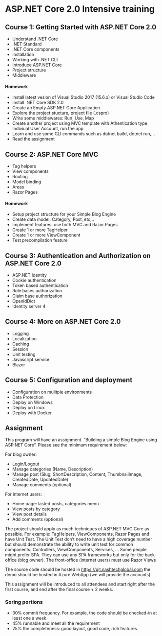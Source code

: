 # ASP.NET Core 2.0 Intensive training

## Course 1: Getting Started with ASP.NET Core 2.0

- Understand .NET Core
- .NET Standard
- .NET Core components
- Installation
- Working with .NET CLI
- Introduce ASP.NET Core
- Project structure
- Middleware

#### Homework

- Install latest vesion of Visual Studio 2017 (15.6.x) or Visual Studio Code
- Install .NET Core SDK 2.0
- Create an Empty ASP.NET Core Application
- Explore the project stucture, project file (.cspro)
- Write some middlewares: Run, Use, Map
- Create another project using MVC template with Athentication type Indiviual User Account, run the app
- Learn and use some CLI commands such as dotnet build, dotnet run,...
- Read the assignment

## Course 2: ASP.NET Core MVC

- Tag helpers
- View components
- Routing
- Model binding
- Areas
- Razor Pages

#### Homework

- Setup project structure for your Simple Blog Engine
- Create data model: Category, Post, etc,..
- Implement features: use both MVC and Razor Pages
- Create 1 or more TagHelper
- Create 1 or more ViewComponent
- Test precompilation feature

## Course 3: Authentication and Authorization on ASP.NET Core 2.0

- ASP.NET Identity
- Cookie authentication
- Token based authentication
- Role bases authorization
- Claim base authorization
- OpenIdDict
- Identity server 4

## Course 4: More on ASP.NET Core 2.0

- Logging
- Localization
- Caching
- Session
- Unit testing
- Javascript service
- Blazor

## Course 5: Configuration and deployment 

- Configuration on mulitple environments
- Data Protection
- Deploy on Windows
- Deploy on Linux
- Deploy with Docker

## Assignment

This program will have an assignment. “Building a simple Blog Engine using ASP.NET Core”. Please see the minimum requirement below:

For blog owner:

- Login/Logout
- Manage categories (Name, Description)
- Manage post (Slug, ShortDescription, Content, ThumbnailImage, CreatedDate, UpdatedDate)
- Manage comments (optional)

For internet users:

- Home page: lasted posts, categories menu
- View posts by category
- View post details
- Add comments (optional)

The project should apply as much techniques of ASP.NET MVC Core as possible. For example: TagHelpers, ViewComponents, Razor Pages and have Unit Test. The Unit Test don’t need to have a high coverage number but should demonstrate the ability to write unit test for common components: Controllers, ViewComponents, Services, …
Some people might prefer SPA. They can use any SPA frameworks but only for the back-office (blog owner). The front-office (internet users) must use Razor Views

The source code should be hosted in https://git.nashtechglobal.com the demo should be hosted in Azure WebApp (we will provide the accounts).

This assignment will be introduced to all attendees and start right after the first course, and end after the final course + 2 weeks.

### Soring portions

- 30% commit frequency. For example, the code should be checked-in at least one a week
- 45% runnable and meet all the requirement
- 25% the completeness: good layout, good code, rich features
